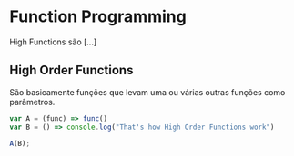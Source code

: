 # Function Programming

High Functions são [...]

## High Order Functions

São basicamente funções que levam uma ou várias outras funções como parâmetros.

```javascript
var A = (func) => func()
var B = () => console.log("That's how High Order Functions work")

A(B);
```